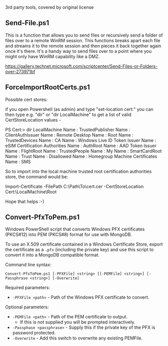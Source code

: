 3rd party tools, covered by original license

## Send-File.ps1

This is a function that allows you to send files or recursively send a folder of files over to a remote WinRM session.  This functions breaks apart each file and streams it to the remote session and then pieces it back together again once it's there. It's a handy way to send files over to a point where you might only have WinRM capability like a DMZ.

https://gallery.technet.microsoft.com/scriptcenter/Send-Files-or-Folders-over-273971bf


## ForceImportRootCerts.ps1
Possible cert stores:

if you open Powershell (as admin) and type "set-location cert:" you can then type e.g. "dir" or "dir LocalMachine" to get a list of valid CertStoreLocation values -

PS Cert:> dir LocalMachine
Name : TrustedPublisher
Name : ClientAuthIssuer
Name : Remote Desktop
Name : Root
Name : TrustedDevices
Name : CA
Name : Windows Live ID Token Issuer
Name : eSIM Certification Authorities
Name : AuthRoot
Name : AAD Token Issuer
Name : FlightRoot
Name : TrustedPeople
Name : My
Name : SmartCardRoot
Name : Trust
Name : Disallowed
Name : Homegroup Machine Certificates
Name : SMS

So to import into the local machine trusted root certification authorities store, the command would be:

Import-Certificate -FilePath C:\Path\To\cert.cer -CertStoreLocation Cert:\LocalMachine\Root

Hope that helps :-)


## Convert-PfxToPem.ps1

Windows PowerShell script that converts Windows PFX certificates (PKCS#12) into PEM (PKCS#8) format for use with MongoDB.

To use an X.509 certificate contained in a Windows Certificate Store, export the certificate as a `.pfx` (including the private key) and use this script to convert it into a MongoDB compatible format.

Command line syntax:

`Convert-PfxToPem.ps1 [-PFXFile] <string> [[-PEMFile] <string>] [-Passphrase <string>] [-Overwrite]`

Required parameters:

* `-PFXFile <path>` - Path of the Windows PFX certificate to convert.

Optional parameters:

- `-PEMFile <path>` - Path of the PEM certificate to output.
  * If this is not supplied you will be prompted interactively.
- `-Passphase <passphrase>` - Supply this if the private key of the PFX is password protected.
- `-Overwrite` - Add this switch to overwrite any existing PEMFile.

